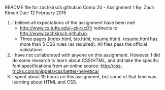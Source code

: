 README file for zachkirsch.github.io
Comp 20 - Assignment 1
By:  Zach Kirsch
Due: 12 February 2015

1. I believe all expectations of the assignment have been met
	- http://www.cs.tufts.edu/~zkirsc01/ redirects to
	  http://www.zachkirsch.github.io.
	- Three pages (index.html, bio.html, resume.html).
	  resume.html has more than 5 CSS rules (as required).
	  All files pass the official validations.
2. I have not collaborated with anyone on this assignment. However, I did do
   some research to learn about CSS/HTML, and did take the specific font
   specifications from an online source:
	http://css-tricks.com/snippets/css/better-helvetica/
3. I spent about 10 hours on this assignment, but some of that time was
   learning about HTML and CSS.
